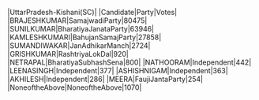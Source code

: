  
|UttarPradesh-Kishani(SC)|
|Candidate|Party|Votes|
|BRAJESHKUMAR|SamajwadiParty|80475|
|SUNILKUMAR|BharatiyaJanataParty|63946|
|KAMLESHKUMARI|BahujanSamajParty|27858|
|SUMANDIWAKAR|JanAdhikarManch|2724|
|GRISHKUMAR|RashtriyaLokDal|920|
|NETRAPAL|BharatiyaSubhashSena|800|
|NATHOORAM|Independent|442|
|LEENASINGH|Independent|377|
|ASHISHNIGAM|Independent|363|
|AKHILESH|Independent|286|
|MEERA|FaujiJantaParty|254|
|NoneoftheAbove|NoneoftheAbove|1070|
